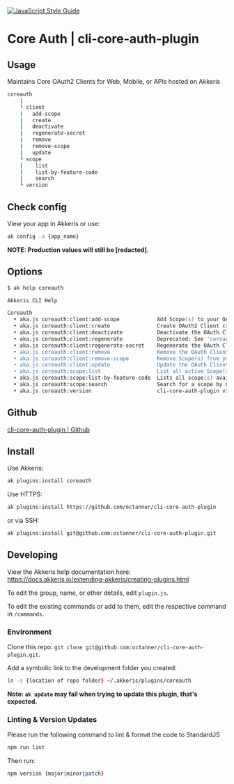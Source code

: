 [![JavaScript Style Guide](https://img.shields.io/badge/code_style-standard-brightgreen.svg)](https://standardjs.com)

# Core Auth | cli-core-auth-plugin

## Usage

Maintains Core OAuth2 Clients for Web, Mobile, or APIs hosted on Akkeris

```zsh
coreauth
    |
    └ client
    |   add-scope
    |   create
    |   deactivate
    |   regenerate-secret
    |   remove
    |   remove-scope
    |   update
    └ scope
    |    list
    |    list-by-feature-code
    |    search
    └ version
```

## Check config

View your app in Akkeris or use:

```zsh
ak config -a {app_name}
```

**NOTE: Production values will still be [redacted].**

## Options

```zsh
$ ak help coreauth

Akkeris CLI Help

Coreauth
  • aka.js coreauth:client:add-scope            Add Scope(s) to your OAuth Client
  • aka.js coreauth:client:create               Create OAuth2 Client credentials and assign them to the specified app
  • aka.js coreauth:client:deactivate           Deactivate the OAuth Client and remove the config from the specified app
  • aka.js coreauth:client:regenerate           Deprecated: See 'coreauth:client:regenerate-secret'
  • aka.js coreauth:client:regenerate-secret    Regenerate the OAuth Client's 'client_secret' and update the config for the specified app
  • aka.js coreauth:client:remove               Remove the OAuth Client configuration variables from the specified app (Does not deactivate OAuth Client)
  • aka.js coreauth:client:remove-scope         Remove Scope(s) from your OAuth Client
  • aka.js coreauth:client:update               Update the OAuth Client and add/update the config for the specified app
  • aka.js coreauth:scope:list                  List all active Scope(s) available to add to your App's OAuth Client
  • aka.js coreauth:scope:list-by-feature-code  Lists all scope(s) available by feature code
  • aka.js coreauth:scope:search                Search for a scope by name
  • aka.js coreauth:version                     cli-core-auth-plugin v3.0.2
```

## Github

[cli-core-auth-plugin | Github](https://github.com/octanner/cli-core-auth-plugin)

## Install

Use Akkeris:

```zsh
ak plugins:install coreauth
```

Use HTTPS:

```zsh
ak plugins:install https://github.com/octanner/cli-core-auth-plugin
```

or via SSH:

```zsh
ak plugins:install git@github.com:octanner/cli-core-auth-plugin.git
```

## Developing

View the Akkeris help documentation here: https://docs.akkeris.io/extending-akkeris/creating-plugins.html

To edit the group, name, or other details, edit `plugin.js`.

To edit the existing commands or add to them, edit the respective command in `/commands`.

### Environment

Clone this repo: `git clone git@github.com:octanner/cli-core-auth-plugin.git`.

Add a symbolic link to the development folder you created: 

```zsh
ln -s {location of repo folder} ~/.akkeris/plugins/coreauth
```

**Note: `ak update` may fail when trying to update this plugin, that's expected.**

### Linting & Version Updates

Please run the following command to lint & format the code to StandardJS

```zsh
npm run lint
```

Then run:

```zsh
npm version {major|minor|patch}
```

